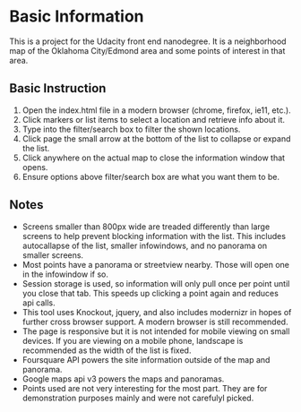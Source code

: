 # Basic Information

This is a project for the Udacity front end nanodegree.  It is a neighborhood map of the Oklahoma City/Edmond area and some points of interest in that area.

## Basic Instruction

1. Open the index.html file in a modern browser (chrome, firefox, ie11, etc.).
2. Click markers or list items to select a location and retrieve info about it.
3. Type into the filter/search box to filter the shown locations.
3. Click page the small arrow at the bottom of the list to collapse or expand the list.
4. Click anywhere on the actual map to close the information window that opens.
5. Ensure options above filter/search box are what you want them to be.

## Notes

* Screens smaller than 800px wide are treaded differently than large screens to help prevent blocking information with the list.  This includes autocallapse of the list, smaller infowindows, and no panorama on smaller screens.
* Most points have a panorama or streetview nearby.  Those will open one in the infowindow if so.
* Session storage is used, so information will only pull once per point until you close that tab.  This speeds up clicking a point again and reduces api calls.
* This tool uses Knockout, jquery, and also includes modernizr in hopes of further cross browser support.  A modern browser is still recommended.
* The page is responsive but it is not intended for mobile viewing on small devices.  If you are viewing on a mobile phone, landscape is recommended as the width of the list is fixed.
* Foursquare API powers the site information outside of the map and panorama.
* Google maps api v3 powers the maps and panoramas.
* Points used are not very interesting for the most part.  They are for demonstration purposes mainly and were not carefulyl picked.